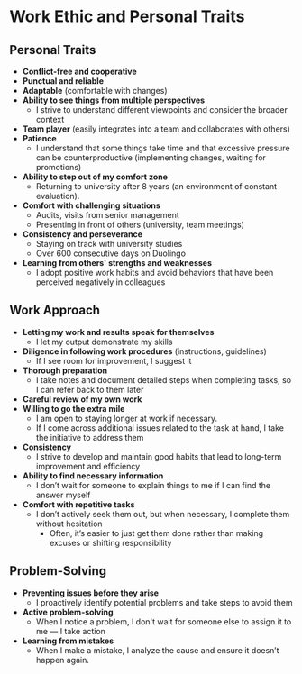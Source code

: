 # Work Ethic and Personal Traits

## Personal Traits

- **Conflict-free and cooperative**  
- **Punctual and reliable**  
- **Adaptable** (comfortable with changes)  
- **Ability to see things from multiple perspectives**  
  - I strive to understand different viewpoints and consider the broader context
- **Team player** (easily integrates into a team and collaborates with others)  
- **Patience**  
  - I understand that some things take time and that excessive pressure can be counterproductive (implementing changes, waiting for promotions)  
- **Ability to step out of my comfort zone**  
  - Returning to university after 8 years (an environment of constant evaluation).  
- **Comfort with challenging situations**  
  - Audits, visits from senior management  
  - Presenting in front of others (university, team meetings)
- **Consistency and perseverance**  
  - Staying on track with university studies  
  - Over 600 consecutive days on Duolingo  
- **Learning from others' strengths and weaknesses**  
  - I adopt positive work habits and avoid behaviors that have been perceived negatively in colleagues

## Work Approach

- **Letting my work and results speak for themselves**  
  - I let my output demonstrate my skills
- **Diligence in following work procedures** (instructions, guidelines)  
  - If I see room for improvement, I suggest it
- **Thorough preparation**  
  - I take notes and document detailed steps when completing tasks, so I can refer back to them later  
- **Careful review of my own work**  
- **Willing to go the extra mile**  
  - I am open to staying longer at work if necessary.  
  - If I come across additional issues related to the task at hand, I take the initiative to address them
- **Consistency**  
  - I strive to develop and maintain good habits that lead to long-term improvement and efficiency
- **Ability to find necessary information**  
  - I don’t wait for someone to explain things to me if I can find the answer myself
- **Comfort with repetitive tasks**  
  - I don’t actively seek them out, but when necessary, I complete them without hesitation
    - Often, it’s easier to just get them done rather than making excuses or shifting responsibility

## Problem-Solving

- **Preventing issues before they arise**
  - I proactively identify potential problems and take steps to avoid them
- **Active problem-solving**  
  - When I notice a problem, I don't wait for someone else to assign it to me — I take action
- **Learning from mistakes**  
  - When I make a mistake, I analyze the cause and ensure it doesn’t happen again.  
